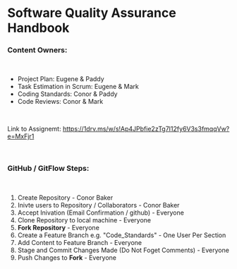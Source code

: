 # Software Quality Assurance Handbook

### Content Owners:

<br>

* Project Plan: Eugene & Paddy
* Task Estimation in Scrum: Eugene & Mark
* Coding Standards: Conor & Paddy
* Code Reviews: Conor & Mark

<br>

Link to Assignemt: https://1drv.ms/w/s!Ap4JPbfie2zTg7I12fy6V3s3fmqqVw?e=MxFjr1

<br>

### GitHub / GitFlow Steps:
<br>

1. Create Repository - Conor Baker
2. Inivte users to Repository / Collaborators - Conor Baker
3. Accept Inivation (Email Confirmation / github) - Everyone
4. Clone Repository to local machine - Everyone
5. **Fork Repository** - Everyone
6. Create a Feature Branch e.g. "Code_Standards" - One User Per Section
7. Add Content to Feature Branch - Everyone
8. Stage and Commit Changes Made (Do Not Foget Comments) - Everyone
9. Push Changes to **Fork** - Everyone




